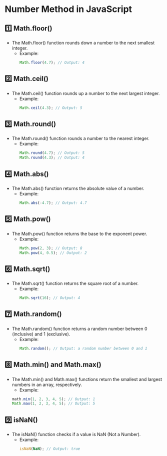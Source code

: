 # Number Method in JavaScript

## 1️⃣ Math.floor()
+ The Math.floor() function rounds down a number to the
next smallest integer. 
  + Example:
    ```javascript
    Math.floor(4.7); // Output: 4
    ```

## 2️⃣ Math.ceil()
+ The Math.ceil() function rounds up a number to the
next largest integer.
  + Example:
    ```javascript
    Math.ceil(4.3); // Output: 5
    ```

## 3️⃣ Math.round()
+ The Math.round() function rounds a number to the nearest integer.
  + Example:
    ```javascript
    Math.round(4.7); // Output: 5
    Math.round(4.3); // Output: 4
    ```

## 4️⃣ Math.abs()
+ The Math.abs() function returns the absolute value of a number.
  + Example:
    ```javascript
    Math.abs(-4.7); // Output: 4.7
    ```

## 5️⃣ Math.pow()
+ The Math.pow() function returns the base to the exponent power.
  + Example:
    ```javascript
    Math.pow(2, 3); // Output: 8
    Math.pow(4, 0.5); // Output: 2
    ```

## 6️⃣ Math.sqrt()
+ The Math.sqrt() function returns the square root of a number.
  + Example:
    ```javascript
    Math.sqrt(16); // Output: 4

## 7️⃣ Math.random()
+ The Math.random() function returns a random number between 0 (inclusive) and 1 (exclusive).
  + Example:
    ```javascript
    Math.random(); // Output: a random number between 0 and 1
    ```

## 8️⃣ Math.min() and Math.max()
+ The Math.min() and Math.max() functions return the smallest and largest numbers in an array, respectively.
  + Example:
  ```javascript
  math.min(1, 2, 3, 4, 5); // Output: 1
  Math.max(1, 2, 3, 4, 5); // Output: 5
  ```

## 9️⃣ isNaN()
+ The isNaN() function checks if a value is NaN (Not a Number).
  + Example:
    ```javascript
    isNaN(NaN); // Output: true